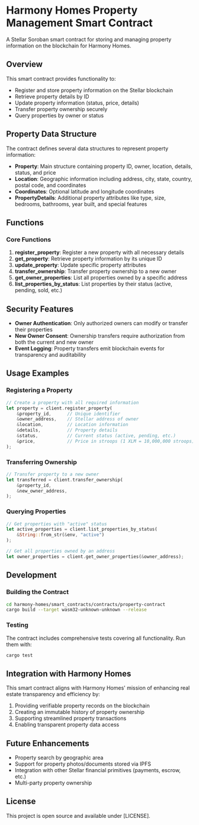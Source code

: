 # Harmony Homes Property Management Smart Contract

A Stellar Soroban smart contract for storing and managing property information on the blockchain for Harmony Homes.

## Overview

This smart contract provides functionality to:

- Register and store property information on the Stellar blockchain
- Retrieve property details by ID
- Update property information (status, price, details)
- Transfer property ownership securely
- Query properties by owner or status

## Property Data Structure

The contract defines several data structures to represent property information:

- **Property**: Main structure containing property ID, owner, location, details, status, and price
- **Location**: Geographic information including address, city, state, country, postal code, and coordinates
- **Coordinates**: Optional latitude and longitude coordinates
- **PropertyDetails**: Additional property attributes like type, size, bedrooms, bathrooms, year built, and special features

## Functions

### Core Functions

1. **register_property**: Register a new property with all necessary details
2. **get_property**: Retrieve property information by its unique ID
3. **update_property**: Update specific property attributes
4. **transfer_ownership**: Transfer property ownership to a new owner
5. **get_owner_properties**: List all properties owned by a specific address
6. **list_properties_by_status**: List properties by their status (active, pending, sold, etc.)

## Security Features

- **Owner Authentication**: Only authorized owners can modify or transfer their properties
- **New Owner Consent**: Ownership transfers require authorization from both the current and new owner
- **Event Logging**: Property transfers emit blockchain events for transparency and auditability

## Usage Examples

### Registering a Property

```rust
// Create a property with all required information
let property = client.register_property(
    &property_id,      // Unique identifier
    &owner_address,    // Stellar address of owner
    &location,         // Location information
    &details,          // Property details
    &status,           // Current status (active, pending, etc.)
    &price,            // Price in stroops (1 XLM = 10,000,000 stroops)
);
```

### Transferring Ownership

```rust
// Transfer property to a new owner
let transferred = client.transfer_ownership(
    &property_id,
    &new_owner_address,
);
```

### Querying Properties

```rust
// Get properties with "active" status
let active_properties = client.list_properties_by_status(
    &String::from_str(&env, "active")
);

// Get all properties owned by an address
let owner_properties = client.get_owner_properties(&owner_address);
```

## Development

### Building the Contract

```bash
cd harmony-homes/smart_contracts/contracts/property-contract
cargo build --target wasm32-unknown-unknown --release
```

### Testing

The contract includes comprehensive tests covering all functionality. Run them with:

```bash
cargo test
```

## Integration with Harmony Homes

This smart contract aligns with Harmony Homes' mission of enhancing real estate transparency and efficiency by:

1. Providing verifiable property records on the blockchain
2. Creating an immutable history of property ownership
3. Supporting streamlined property transactions
4. Enabling transparent property data access

## Future Enhancements

- Property search by geographic area
- Support for property photos/documents stored via IPFS
- Integration with other Stellar financial primitives (payments, escrow, etc.)
- Multi-party property ownership

## License

This project is open source and available under [LICENSE]. 